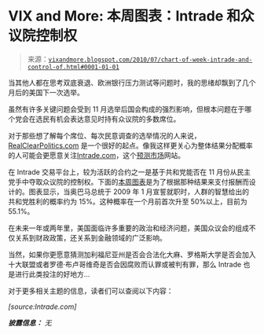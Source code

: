 <!--yml

分类：未分类

date: 2024-05-18 17:06:04

-->

# VIX and More: 本周图表：Intrade 和众议院控制权

> 来源：[`vixandmore.blogspot.com/2010/07/chart-of-week-intrade-and-control-of.html#0001-01-01`](http://vixandmore.blogspot.com/2010/07/chart-of-week-intrade-and-control-of.html#0001-01-01)

当其他人都在思考双底衰退、欧洲银行压力测试等问题时，我的思绪却飘到了几个月后的美国下一次选举。

虽然有许多关键问题会受到 11 月选举后国会构成的强烈影响，但根本问题在于哪个党会在选民有机会表达意见时持有众议院的多数席位。

对于那些想了解每个席位、每次民意调查的选举情况的人来说，[RealClearPolitics.com](http://realclearpolitics.com/) 是一个很好的起点。像我这样更关心为整体结果分配概率的人可能会更愿意关注[Intrade.com](http://www.intrade.com/)，这个[预测市场](http://en.wikipedia.org/wiki/Prediction_markets)网站。

在 Intrade 交易平台上，较为活跃的合约之一是基于共和党能否在 11 月份从民主党手中夺取众议院的控制权。下面的[本周图表](http://vixandmore.blogspot.com/search/label/chart%20of%20the%20week)是为了根据那种结果来支付报酬而设计的。图表显示，当奥巴马总统于 2009 年 1 月宣誓就职时，人群的智慧给出的共和党胜利的概率约为 15%。这种概率在一个月前首次升至 50%以上，目前为 55.1%。

在未来一年或两年里，美国面临许多重要的政治和经济问题，美国众议会的组成不仅关系到财政政策，还关系到金融领域的广泛影响。

当然，如果你更愿意猜测加利福尼亚州是否会合法化大麻、罗格斯大学是否会加入十大联盟或者罗德·布卢哥维奇是否会因腐败而认罪或被判有罪，那么 Intrade 也是进行此类投注的好地方…

对于更多相关主题的信息，读者们可以查阅以下内容：

*[source:Intrade.com]*

***披露信息：*** *无*
